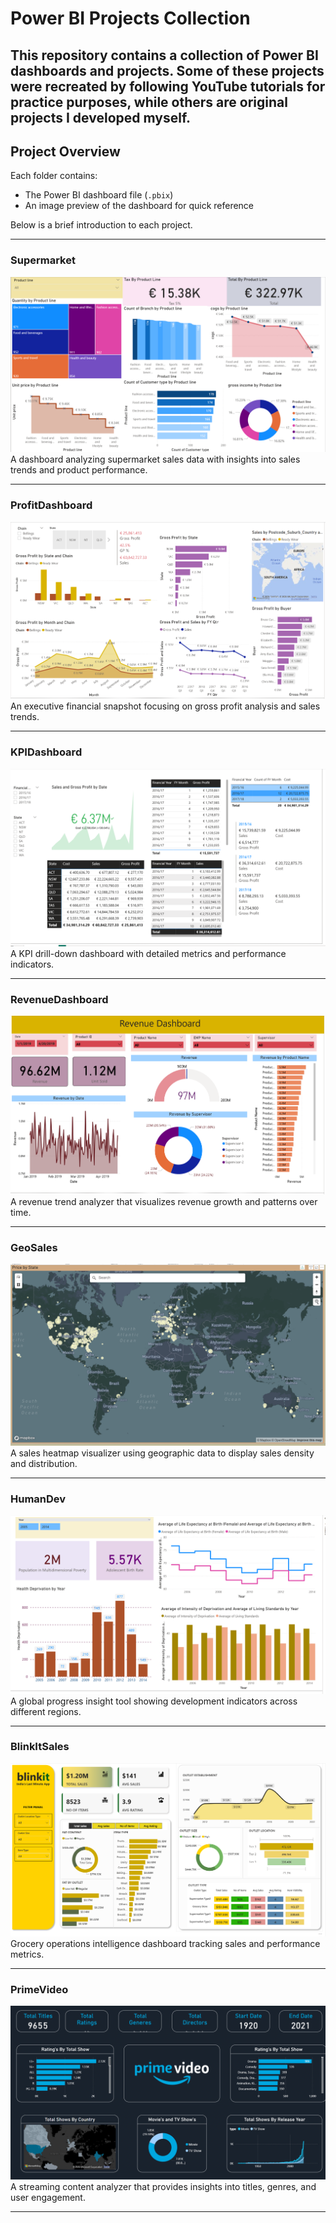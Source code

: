 # Power BI Projects Collection

## This repository contains a collection of Power BI dashboards and projects. Some of these projects were recreated by following YouTube tutorials for practice purposes, while others are original projects I developed myself.

## Project Overview

Each folder contains:

- The Power BI dashboard file (`.pbix`)
- An image preview of the dashboard for quick reference

Below is a brief introduction to each project.

---

### Supermarket

![Supermarket Dashboard](Supermarket/supermarket_preview.png)  
A dashboard analyzing supermarket sales data with insights into sales trends and product performance.

---

### ProfitDashboard

![ProfitDashboard](ProfitDashboard/profitdashboard_preview.png)  
An executive financial snapshot focusing on gross profit analysis and sales trends.

---

### KPIDashboard

![KPIDashboard](KPIDashboard/kpidashboard_preview.png)  
A KPI drill-down dashboard with detailed metrics and performance indicators.

---

### RevenueDashboard

![RevenueDashboard](RevenueDashboard/revenuedashboard_preview.png)  
A revenue trend analyzer that visualizes revenue growth and patterns over time.

---

### GeoSales

![GeoSales](GeoSales/geosales_preview.png)  
A sales heatmap visualizer using geographic data to display sales density and distribution.

---

### HumanDev

![HumanDev](HumanDev/humandev_preview.png)  
A global progress insight tool showing development indicators across different regions.

---

### BlinkItSales

![BlinkItSales](BlinkItSales/blinkitsales_preview.png)  
Grocery operations intelligence dashboard tracking sales and performance metrics.

---

### PrimeVideo

![PrimeVideo](PrimeVideo/primevideo_preview.png)  
A streaming content analyzer that provides insights into titles, genres, and user engagement.

---
